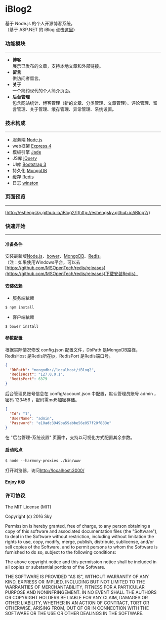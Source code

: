 # iBlog2
基于 Node.js 的个人开源博客系统。  
（基于 ASP.NET 的 iBlog 点击[这里](https://github.com/eshengsky/iBlog/)）

### 功能模块
***
* **博客**  
展示已发布的文章，支持本地文章和外部链接。  
* **留言**  
供访问者留言。
* **关于**  
一个简约现代的个人简介页面。
* **后台管理**  
包含网站统计、博客管理（新的文章、分类管理、文章管理）、评论管理、留言管理、关于管理、缓存管理、异常管理、系统设置。

### 技术构成
***
* 服务端 [Node.js](https://nodejs.org/)
* web框架 [Express 4](http://expressjs.com/)
* 模板引擎 [Jade](http://jade-lang.com/)
* JS库 [jQuery](http://jquery.com/)
* UI库 [Bootstrap 3](http://getbootstrap.com/)
* 持久化 [MongoDB](https://www.mongodb.org/)
* 缓存 [Redis](http://redis.io/)
* 日志 [winston](https://github.com/winstonjs/winston/)

### 页面预览
***
[http://eshengsky.github.io/iBlog2/](http://eshengsky.github.io/iBlog2/)

### 快速开始
***
#### 准备条件
安装最新版[Node.js](https://nodejs.org/en/download/)、[bower](http://bower.io/)、[MongoDB](https://www.mongodb.org/)、[Redis](https://github.com/MSOpenTech/redis/releases)。  
（注：如果使用Windows平台，可以去[https://github.com/MSOpenTech/redis/releases](https://github.com/MSOpenTech/redis/releases)下载安装Redis）
#### 安装依赖
* 服务端依赖  
```Shell
$ npm install
```
* 客户端依赖  
```Shell
$ bower install
```

#### 参数配置
根据实际情况修改 config.json 配置文件，DbPath 是MongoDB路径，RedisHost 是Redis所在ip，RedisPort 是Redis端口号。  
```JSON
{
  "DbPath": "mongodb://localhost/iBlog2",
  "RedisHost": "127.0.0.1",
  "RedisPort": 6379
}
```
后台管理员账号信息在 config/account.json 中配置，默认管理员账号 admin ，密码 123456 ，密码需md5加密存储。
```JSON
{
  "Id": "1",
  "UserName": "admin",
  "Password": "e10adc3949ba59abbe56e057f20f883e"
}
```
在 "后台管理-系统设置" 页面中，支持以可视化方式配置其余参数。
#### 启动站点  
```Shell
$ node --harmony-proxies ./bin/www 
```
打开浏览器，访问[http://localhost:3000/](http://localhost:3000)
#### Enjoy it:smile:
 

### 许可协议
The MIT License (MIT)

Copyright (c) 2016 Sky

Permission is hereby granted, free of charge, to any person obtaining a copy
of this software and associated documentation files (the "Software"), to deal
in the Software without restriction, including without limitation the rights
to use, copy, modify, merge, publish, distribute, sublicense, and/or sell
copies of the Software, and to permit persons to whom the Software is
furnished to do so, subject to the following conditions:

The above copyright notice and this permission notice shall be included in all
copies or substantial portions of the Software.

THE SOFTWARE IS PROVIDED "AS IS", WITHOUT WARRANTY OF ANY KIND, EXPRESS OR
IMPLIED, INCLUDING BUT NOT LIMITED TO THE WARRANTIES OF MERCHANTABILITY,
FITNESS FOR A PARTICULAR PURPOSE AND NONINFRINGEMENT. IN NO EVENT SHALL THE
AUTHORS OR COPYRIGHT HOLDERS BE LIABLE FOR ANY CLAIM, DAMAGES OR OTHER
LIABILITY, WHETHER IN AN ACTION OF CONTRACT, TORT OR OTHERWISE, ARISING FROM,
OUT OF OR IN CONNECTION WITH THE SOFTWARE OR THE USE OR OTHER DEALINGS IN THE
SOFTWARE.

